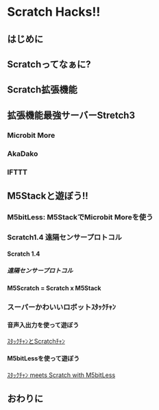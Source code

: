 # Scratch Hacks!!

## はじめに

## Scratchってなぁに?

## Scratch拡張機能

## 拡張機能最強サーバーStretch3

### Microbit More

### AkaDako

### IFTTT

## M5Stackと遊ぼう!!

### M5bitLess: M5StackでMicrobit Moreを使う

### Scratch1.4 遠隔センサープロトコル
#### Scratch 1.4
##### 遠隔センサープロトコル

#### M5Scratch = Scratch x M5Stack

### スーパーかわいいロボットｽﾀｯｸﾁｬﾝ
#### 音声入出力を使って遊ぼう
[ｽﾀｯｸﾁｬﾝとScratchﾁｬﾝ](https://protopedia.net/prototype/4967)

#### M5bitLessを使って遊ぼう
[ｽﾀｯｸﾁｬﾝ meets Scratch with M5bitLess](https://protopedia.net/prototype/4957)

## おわりに

